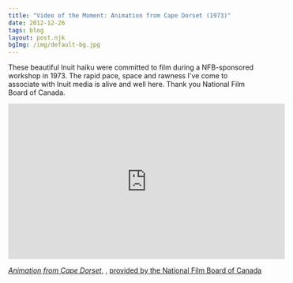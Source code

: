 ```yaml
---
title: "Video of the Moment: Animation from Cape Dorset (1973)"
date: 2012-12-26
tags: blog
layout: post.njk
bgImg: /img/default-bg.jpg
---
```


These beautiful Inuit haiku were committed to film during a NFB-sponsored workshop in 1973. The rapid pace, space and rawness I've come to associate with Inuit media is alive and well here. Thank you National Film Board of Canada.

<iframe src="https://www.nfb.ca/film/animation_from_cape_dorset/embed/player/" allowfullscreen="true" webkitallowfullscreen="true" mozallowfullscreen="true" width="560" height="315" frameborder="0"></iframe><p style="width:560px"><a href="https://www.nfb.ca/film/animation_from_cape_dorset/" target="_blank"><em>Animation from Cape Dorset</em></a><span>, </span><span>, </span><a href="https://www.nfb.ca" target="_blank">provided by the National Film Board of Canada</a></p>


